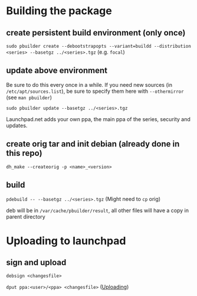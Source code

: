 # Building the package

## create persistent build environment (only once)

`sudo pbuilder create --debootstrapopts --variant=buildd --distribution <series> --basetgz ../<series>.tgz` (e.g. `focal`)

## update above environment

Be sure to do this every once in a while. If you need new sources (in `/etc/apt/sources.list`), be sure to specify them here with `--othermirror` (see `man pbuilder`)

`sudo pbuilder update --basetgz ../<series>.tgz`

Launchpad.net adds your own ppa, the main ppa of the series, security and updates.

## create orig tar and init debian (already done in this repo)

`dh_make --createorig -p <name>_<version>`

## build

`pdebuild -- --basetgz ../<series>.tgz` (Might need to `cp` orig)

deb will be in `/var/cache/pbuilder/result`, all other files will have a copy in parent directory


# Uploading to launchpad

## sign and upload

`debsign <changesfile>`

`dput ppa:<user>/<ppa> <changesfile>` ([Uploading](https://help.launchpad.net/Packaging/PPA/Uploading))
